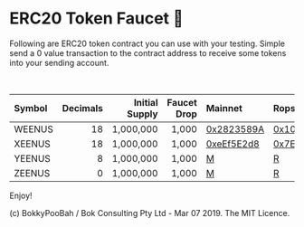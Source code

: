 # ERC20 Token Faucet 💪

Following are ERC20 token contract you can use with your testing. Simple send a 0 value transaction to the contract address to receive some tokens into your sending account.

<br />

Symbol | Decimals | Initial Supply | Faucet Drop | Mainnet | Ropsten | Rinkeby | Kovan | Görli
:----- | --------:| --------------:| -----------:|:------- |:------- |:------- |:----- |:-----
WEENUS | 18 | 1,000,000 | 1,000 | [0x2823589A](https://etherscan.io/address/0x2823589Ae095D99bD64dEeA80B4690313e2fB519#code) | [0x101848D5](https://ropsten.etherscan.io/address/0x101848D5C5bBca18E6b4431eEdF6B95E9ADF82FA#code) | [Rk](rk)  | [K](k)  |[G](g)
XEENUS | 18 | 1,000,000 | 1,000 | [0xeEf5E2d8](https://etherscan.io/address/0xeEf5E2d8255E973d587217f9509B416b41CA5870#code) | [0x7E0480Ca](https://ropsten.etherscan.io/address/0x7E0480Ca9fD50EB7A3855Cf53c347A1b4d6A2FF5#code) | [Rk](rk)  | [K](k)  |[G](g)
YEENUS |  8 | 1,000,000 | 1,000 | [M](m) | [R](r) | [Rk](rk)  | [K](k)  |[G](g)
ZEENUS |  0 | 1,000,000 | 1,000 | [M](m) | [R](r) | [Rk](rk)  | [K](k)  |[G](g)

Enjoy!

(c) BokkyPooBah / Bok Consulting Pty Ltd - Mar 07 2019. The MIT Licence.
